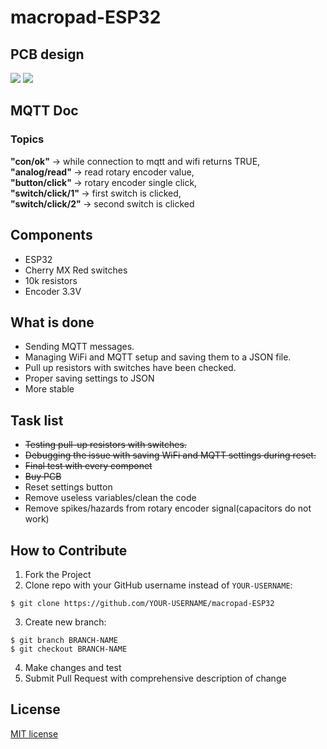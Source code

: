 # macropad-ESP32
## PCB design 
![](https://github.com/WiktorK02/macropad-ESP32/assets/123249470/5bded6bd-c70d-425e-8246-885c9c012832)
![](https://github.com/WiktorK02/macropad-ESP32/assets/123249470/cac6983b-8be3-43c5-9341-99c6b382dec0)
## MQTT Doc
### Topics
<b>"con/ok"</b> -> while connection to mqtt and wifi returns TRUE,<br>
<b>"analog/read" </b>-> read rotary encoder value,<br>
<b>"button/click" </b>-> rotary encoder single click,<br>
<b>"switch/click/1" </b>-> first switch is clicked,<br>
<b>"switch/click/2" </b>-> second switch is clicked
## Components 
 - ESP32
 - Cherry MX Red switches
 - 10k resistors
 - Encoder 3.3V
## What is done
 - Sending MQTT messages.
 - Managing WiFi and MQTT setup and saving them to a JSON file.
 - Pull up resistors with switches have been checked.
 - Proper saving settings to JSON
 - More stable
## Task list
 - <del>Testing pull-up resistors with switches.<del>
 - <del>Debugging the issue with saving WiFi and MQTT settings during reset.<del>
 - <del>Final test with every componet<del>
 - <del>Buy PCB<del>
 - Reset settings button
 - Remove useless variables/clean the code
 - Remove spikes/hazards from rotary encoder signal(capacitors do not work)
## How to Contribute
1. Fork the Project
2. Clone repo with your GitHub username instead of ```YOUR-USERNAME```:<br>
```
$ git clone https://github.com/YOUR-USERNAME/macropad-ESP32
```
3. Create new branch:<br>
```
$ git branch BRANCH-NAME 
$ git checkout BRANCH-NAME
```
4. Make changes and test<br>
5. Submit Pull Request with comprehensive description of change
## License 
[MIT license](LICENSE)
